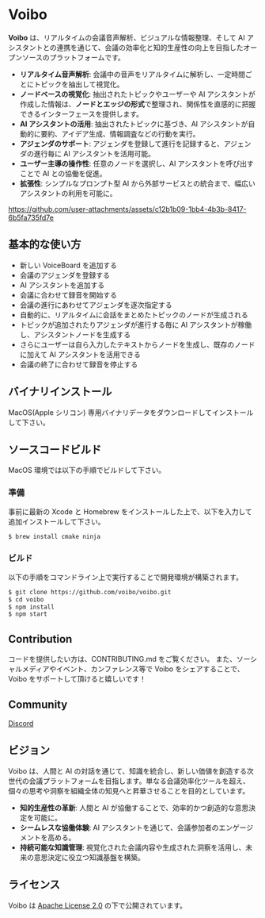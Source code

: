 # Voibo

**Voibo** は、リアルタイムの会議音声解析、ビジュアルな情報整理、そして AI アシスタントとの連携を通じて、会議の効率化と知的生産性の向上を目指したオープンソースのプラットフォームです。

- **リアルタイム音声解析**: 会議中の音声をリアルタイムに解析し、一定時間ごとにトピックを抽出して視覚化。
- **ノードベースの視覚化**: 抽出されたトピックやユーザーや AI アシスタントが作成した情報は、**ノードとエッジの形式**で整理され、関係性を直感的に把握できるインターフェースを提供します。
- **AI アシスタントの活用**: 抽出されたトピックに基づき、AI アシスタントが自動的に要約、アイデア生成、情報調査などの行動を実行。
- **アジェンダのサポート**: アジェンダを登録して進行を記録すると、アジェンダの進行毎に AI アシスタントを活用可能。
- **ユーザー主導の操作性**: 任意のノードを選択し、AI アシスタントを呼び出すことで AI との協働を促進。
- **拡張性**: シンプルなプロンプト型 AI から外部サービスとの統合まで、幅広いアシスタントの利用を可能に。

https://github.com/user-attachments/assets/c12b1b09-1bb4-4b3b-8417-6b5fa735fd7e

## 基本的な使い方

- 新しい VoiceBoard を追加する
- 会議のアジェンダを登録する
- AI アシスタントを追加する
- 会議に合わせて録音を開始する
- 会議の進行にあわせてアジェンダを逐次指定する
- 自動的に、リアルタイムに会話をまとめたトピックのノードが生成される
- トピックが追加されたりアジェンダが進行する毎に AI アシスタントが稼働し、アシスタントノードを生成する
- さらにユーザーは自ら入力したテキストからノードを生成し、既存のノードに加えて AI アシスタントを活用できる
- 会議の終了に合わせて録音を停止する

## バイナリインストール

MacOS(Apple シリコン) 専用バイナリデータをダウンロードしてインストールして下さい。

## ソースコードビルド

MacOS 環境では以下の手順でビルドして下さい。

### 準備

事前に最新の Xcode と Homebrew をインストールした上で、以下を入力して追加インストールして下さい。

```bash
$ brew install cmake ninja
```

### ビルド

以下の手順をコマンドライン上で実行することで開発環境が構築されます。

```bash
$ git clone https://github.com/voibo/voibo.git
$ cd voibo
$ npm install
$ npm start
```

## Contribution

コードを提供したい方は、CONTRIBUTING.md をご覧ください。
また、ソーシャルメディアやイベント、カンファレンス等で Voibo をシェアすることで、Voibo をサポートして頂けると嬉しいです！

## Community

[Discord](https://discord.gg/h7W8jrtk)

## ビジョン

Voibo は、人間と AI の対話を通じて、知識を統合し、新しい価値を創造する次世代の会議プラットフォームを目指します。単なる会議効率化ツールを超え、個々の思考や洞察を組織全体の知見へと昇華させることを目的としています。

- **知的生産性の革新**: 人間と AI が協働することで、効率的かつ創造的な意思決定を可能に。
- **シームレスな協働体験**: AI アシスタントを通じて、会議参加者のエンゲージメントを高める。
- **持続可能な知識管理**: 視覚化された会議内容や生成された洞察を活用し、未来の意思決定に役立つ知識基盤を構築。

## ライセンス

Voibo は [Apache License 2.0](LICENSE) の下で公開されています。
